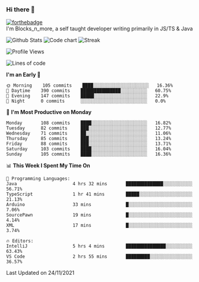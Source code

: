 ### Hi there 👋
[![forthebadge](https://forthebadge.com/images/badges/0-percent-optimized.svg)](https://forthebadge.com)<br>
I'm Blocks_n_more, a self taught developer writing primarily in JS/TS & Java

![Github Stats](https://github-readme-stats.vercel.app/api?username=blocksnmore&show_icons=true&theme=dark)
![Code chart](https://github-readme-stats.vercel.app/api/top-langs/?username=blocksnmore&layout=compact&theme=dark)
![Streak](https://github-readme-streak-stats.herokuapp.com/?user=blocksnmore&theme=dark&hide_border=true)
<!--START_SECTION:waka-->
![Profile Views](http://img.shields.io/badge/Profile%20Views-2-blue)

![Lines of code](https://img.shields.io/badge/From%20Hello%20World%20I%27ve%20Written-2.1%20million%20lines%20of%20code-blue)

**I'm an Early 🐤** 

```text
🌞 Morning    105 commits    ████░░░░░░░░░░░░░░░░░░░░░   16.36% 
🌆 Daytime    390 commits    ███████████████░░░░░░░░░░   60.75% 
🌃 Evening    147 commits    █████░░░░░░░░░░░░░░░░░░░░   22.9% 
🌙 Night      0 commits      ░░░░░░░░░░░░░░░░░░░░░░░░░   0.0%

```
📅 **I'm Most Productive on Monday** 

```text
Monday       108 commits    ████░░░░░░░░░░░░░░░░░░░░░   16.82% 
Tuesday      82 commits     ███░░░░░░░░░░░░░░░░░░░░░░   12.77% 
Wednesday    71 commits     ██░░░░░░░░░░░░░░░░░░░░░░░   11.06% 
Thursday     85 commits     ███░░░░░░░░░░░░░░░░░░░░░░   13.24% 
Friday       88 commits     ███░░░░░░░░░░░░░░░░░░░░░░   13.71% 
Saturday     103 commits    ████░░░░░░░░░░░░░░░░░░░░░   16.04% 
Sunday       105 commits    ████░░░░░░░░░░░░░░░░░░░░░   16.36%

```


📊 **This Week I Spent My Time On** 

```text
💬 Programming Languages: 
Java                     4 hrs 32 mins       ██████████████░░░░░░░░░░░   56.71% 
TypeScript               1 hr 41 mins        █████░░░░░░░░░░░░░░░░░░░░   21.13% 
Arduino                  33 mins             █░░░░░░░░░░░░░░░░░░░░░░░░   7.06% 
SourcePawn               19 mins             █░░░░░░░░░░░░░░░░░░░░░░░░   4.14% 
XML                      17 mins             █░░░░░░░░░░░░░░░░░░░░░░░░   3.74%

🔥 Editors: 
IntelliJ                 5 hrs 4 mins        ███████████████░░░░░░░░░░   63.43% 
VS Code                  2 hrs 55 mins       █████████░░░░░░░░░░░░░░░░   36.57%

```


 Last Updated on 24/11/2021
<!--END_SECTION:waka-->
